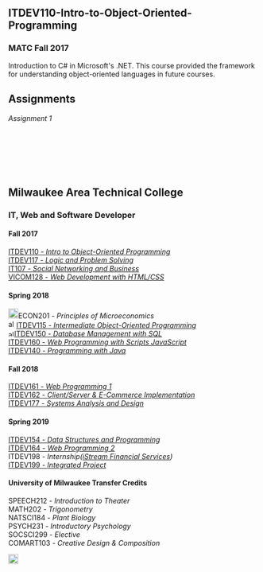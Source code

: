 ITDEV110-Intro-to-Object-Oriented-Programming
------
### MATC Fall 2017

Introduction to C# in Microsoft's .NET.  This course provided the framework for understanding object-oriented languages in future courses.

Assignments
------
*Assignment 1*

<br/>
<br/>
<br/>
<br/>
<br/>

Milwaukee Area Technical College
------
### IT, Web and Software Developer
#### Fall 2017
[ITDEV110 - *Intro to Object-Oriented Programming*](https://github.com/sudoSanto/ITDEV110-Intro-to-Object-Oriented-Programming "ITDEV110 GitHub Repository")\
[ITDEV117 - *Logic and Problem Solving*](https://github.com/sudoSanto/ITDEV117-Logic-and-Problem-Solving "ITDEV117 GitHub Repository")\
[IT107 - *Social Networking and Business*](https://github.com/sudoSanto/IT107-Social-Networking-and-Business "IT107 GitHub Repository")\
[VICOM128 - *Web Development with HTML/CSS*](https://github.com/sudoSanto/VICOM128-Web-Development-with-HTML-CSS "VICOM128 GitHub Repository")

#### Spring 2018
<img src="https://github.com/favicon.ico" alt="alt text" width="20" height="20">ECON201 - *Principles of Microeconomics*\
<img src="https://github.com/favicon.ico" alt="alt text" width="16" height="16">[ITDEV115 - *Intermediate Object-Oriented Programming*](https://github.com/sudoSanto/ITDEV115-Intermediate-Object-Oriented-Programming "ITDEV115 GitHub Repository")\
<img src="https://github.com/favicon.ico" alt="alt text" width="12" height="12">[ITDEV150 - *Database Management with SQL*](https://github.com/sudoSanto/ITDEV150-Database-Management-with-SQL "ITDEV150 GitHub Repository")\
[ITDEV160 - *Web Programming with Scripts JavaScript*](https://github.com/sudoSanto/ITDEV160-Web-Programming-With-Scripts-JavaScript "ITDEV160 GitHub Repository")\
[ITDEV140 - *Programming with Java*](https://github.com/sudoSanto/ITDEV140-Programming-with-Java "ITDEV140 GitHub Repository")

#### Fall 2018
[ITDEV161 - *Web Programming 1*](https://github.com/sudoSanto/ITDEV161-Web-Programming-1 "ITDEV161 GitHub Repository")\
[ITDEV162 - *Client/Server & E-Commerce Implementation*](https://github.com/sudoSanto/ITDEV162-Client-Server-and-E-Commerce-Implementation "ITDEV162 GitHub Repository")\
[ITDEV177 - *Systems Analysis and Design*](https://github.com/sudoSanto/ITDEV177-Systems-Analysis-and-Design "ITDEV177 GitHub Repository")

#### Spring 2019
[ITDEV154 - *Data Structures and Programming*](https://github.com/sudoSanto/ITDEV154-Data-Structures-and-Programming "ITDEV154 GitHub Repository")\
[ITDEV164 - *Web Programming 2*](https://github.com/sudoSanto/ITDEV164-Web-Programming-2 "ITDEV164 GitHub Repository")\
ITDEV198 - *Internship([iStream Financial Services](https://www.istreamfs.com/ "iStream Financial Services"))*\
[ITDEV199 - *Integrated Project*](https://github.com/sudoSanto/ITDEV199-Integrated-Project "ITDEV199 GitHub Repository")

#### University of Milwaukee Transfer Credits
SPEECH212 - *Introduction to Theater*\
MATH202 - *Trigonometry*\
NATSCI184 - *Plant Biology*\
PSYCH231 - *Introductory Psychology*\
SOCSCI299 - *Elective*\
COMART103 - *Creative Design & Composition*

<img src="https://github.com/favicon.ico" alt="alt text" width="20" height="20">
